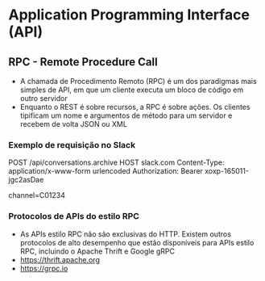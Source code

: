 # Application Programming Interface (**API**)

## RPC - Remote Procedure Call

- A chamada de Procedimento Remoto (RPC) é um dos paradigmas mais simples de API, em que um cliente executa um bloco de código em outro servidor
- Enquanto o REST é sobre recursos, a RPC é sobre ações. Os clientes tipificam um nome e argumentos de método para um servidor e recebem de volta JSON ou XML

### Exemplo de requisição no Slack

POST /api/conversations.archive
HOST slack.com
Content-Type: application/x-www-form
urlencoded Authorization: Bearer xoxp-165011-jgc2asDae

channel=C01234

### Protocolos de APIs do estilo RPC

- As APIs estilo RPC não são exclusivas do HTTP. Existem outros protocolos de alto desempenho que estão disponíveis para APIs estilo RPC, incluindo o Apache Thrift e Google gRPC
- https://thrift.apache.org
- https://grpc.io